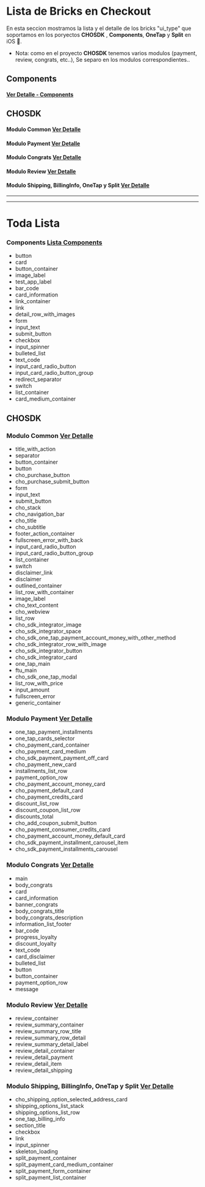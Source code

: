 # Lista de Bricks en Checkout

En esta seccion mostramos la lista y el detalle de los bricks "ui_type" que soportamos en los poryectos **CHOSDK** , **Components**, **OneTap** y **Split** en iOS 🍎.

* Nota: como en el proyecto **CHOSDK** tenemos varios modulos (payment, review, congrats, etc..), Se separo en los modulos correspondientes..

## Components

####  [Ver Detalle - Components](ComponentsBricks.md)

## CHOSDK 

#### Modulo Common [Ver Detalle](CommonBricks.md)

#### Modulo Payment [Ver Detalle](PaymentBricks.md)

#### Modulo Congrats [Ver Detalle](CongratsBricks.md)

#### Modulo Review [Ver Detalle](ReviewBricks.md)

#### Modulo Shipping, BillingInfo, OneTap y Split [Ver Detalle](ChoSDKBricks.md)



---------------
---------------

# Toda Lista

### Components [Lista Components](ComponentsBricks.md)

- button
- card
- button_container
- image_label
- test_app_label 
- bar_code 
- card_information 
- link_container 
- link 
- detail_row_with_images 
- form 
- input_text 
- submit_button 
- checkbox 
- input_spinner 
- bulleted_list 
- text_code 
- input_card_radio_button 
- input_card_radio_button_group 
- redirect_separator
- switch 
- list_container 
- card_medium_container 

## CHOSDK 

### Modulo Common [Ver Detalle](CommonBricks.md)

- title_with_action
- separator
- button_container
- button
- cho_purchase_button
- cho_purchase_submit_button
- form
- input_text
- submit_button
- cho_stack
- cho_navigation_bar
- cho_title
- cho_subtitle
- footer_action_container
- fullscreen_error_with_back
- input_card_radio_button
- input_card_radio_button_group
- list_container
- switch
- disclaimer_link
- disclaimer
- outlined_container
- list_row_with_container
- image_label
- cho_text_content
- cho_webview
- list_row
- cho_sdk_integrator_image
- cho_sdk_integrator_space
- cho_sdk_one_tap_payment_account_money_with_other_method
- cho_sdk_integrator_row_with_image
- cho_sdk_integrator_button
- cho_sdk_integrator_card
- one_tap_main
- ftu_main
- cho_sdk_one_tap_modal
- list_row_with_price
- input_amount
- fullscreen_error
- generic_container

### Modulo Payment [Ver Detalle](PaymentBricks.md)

- one_tap_payment_installments
- one_tap_cards_selector
- cho_payment_card_container
- cho_payment_card_medium
- cho_sdk_payment_payment_off_card
- cho_payment_new_card
- installments_list_row
- payment_option_row
- cho_payment_account_money_card
- cho_payment_default_card
- cho_payment_credits_card
- discount_list_row
- discount_coupon_list_row
- discounts_total
- cho_add_coupon_submit_button
- cho_payment_consumer_credits_card
- cho_payment_account_money_default_card
- cho_sdk_payment_installment_carousel_item
- cho_sdk_payment_installments_carousel



### Modulo Congrats [Ver Detalle](CongratsBricks.md)

- main
- body_congrats
- card
- card_information
- banner_congrats
- body_congrats_title
- body_congrats_description
- information_list_footer
- bar_code
- progress_loyalty
- discount_loyalty
- text_code
- card_disclaimer
- bulleted_list
- button
- button_container
- payment_option_row
- message

### Modulo Review [Ver Detalle](ReviewBricks.md)

- review_container
- review_summary_container
- review_summary_row_title
- review_summary_row_detail
- review_summary_detail_label
- review_detail_container
- review_detail_payment
- review_detail_item
- review_detail_shipping


### Modulo Shipping, BillingInfo, OneTap y Split [Ver Detalle](ChoSDKBricks.md)

- cho_shipping_option_selected_address_card
- shipping_options_list_stack
- shipping_options_list_row
- one_tap_billing_info
- section_title
- checkbox
- link
- input_spinner
- skeleton_loading
- split_payment_container
- split_payment_card_medium_container
- split_payment_form_container
- split_payment_list_container

